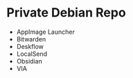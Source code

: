 # Private Debian Repo
 - AppImage Launcher
 - Bitwarden
 - Deskflow
 - LocalSend
 - Obsidian
 - VIA
